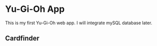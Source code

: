 # Yu-Gi-Oh App
This is my first Yu-Gi-Oh web app. I will integrate mySQL database later.

## Cardfinder